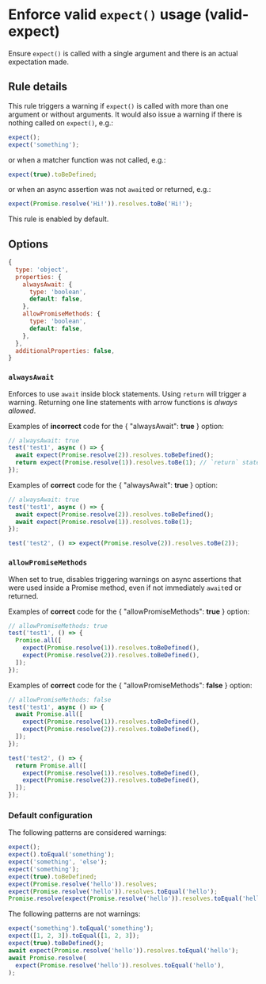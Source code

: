 # Enforce valid `expect()` usage (valid-expect)

Ensure `expect()` is called with a single argument and there is an actual
expectation made.

## Rule details

This rule triggers a warning if `expect()` is called with more than one argument
or without arguments. It would also issue a warning if there is nothing called
on `expect()`, e.g.:

```js
expect();
expect('something');
```

or when a matcher function was not called, e.g.:

```js
expect(true).toBeDefined;
```

or when an async assertion was not `await`ed or returned, e.g.:

```js
expect(Promise.resolve('Hi!')).resolves.toBe('Hi!');
```

This rule is enabled by default.

## Options

```js
{
  type: 'object',
  properties: {
    alwaysAwait: {
      type: 'boolean',
      default: false,
    },
    allowPromiseMethods: {
      type: 'boolean',
      default: false,
    },
  },
  additionalProperties: false,
}
```

### `alwaysAwait`

Enforces to use `await` inside block statements. Using `return` will trigger a
warning. Returning one line statements with arrow functions is _always allowed_.

Examples of **incorrect** code for the { "alwaysAwait": **true** } option:

```js
// alwaysAwait: true
test('test1', async () => {
  await expect(Promise.resolve(2)).resolves.toBeDefined();
  return expect(Promise.resolve(1)).resolves.toBe(1); // `return` statement will trigger a warning
});
```

Examples of **correct** code for the { "alwaysAwait": **true** } option:

```js
// alwaysAwait: true
test('test1', async () => {
  await expect(Promise.resolve(2)).resolves.toBeDefined();
  await expect(Promise.resolve(1)).resolves.toBe(1);
});

test('test2', () => expect(Promise.resolve(2)).resolves.toBe(2));
```

### `allowPromiseMethods`

When set to true, disables triggering warnings on async assertions that were
used inside a Promise method, even if not immediately `await`ed or returned.

Examples of **correct** code for the { "allowPromiseMethods": **true** } option:

```js
// allowPromiseMethods: true
test('test1', () => {
  Promise.all([
    expect(Promise.resolve(1)).resolves.toBeDefined(),
    expect(Promise.resolve(2)).resolves.toBeDefined(),
  ]);
});
```

Examples of **correct** code for the { "allowPromiseMethods": **false** }
option:

```js
// allowPromiseMethods: false
test('test1', async () => {
  await Promise.all([
    expect(Promise.resolve(1)).resolves.toBeDefined(),
    expect(Promise.resolve(2)).resolves.toBeDefined(),
  ]);
});

test('test2', () => {
  return Promise.all([
    expect(Promise.resolve(1)).resolves.toBeDefined(),
    expect(Promise.resolve(2)).resolves.toBeDefined(),
  ]);
});
```

### Default configuration

The following patterns are considered warnings:

```js
expect();
expect().toEqual('something');
expect('something', 'else');
expect('something');
expect(true).toBeDefined;
expect(Promise.resolve('hello')).resolves;
expect(Promise.resolve('hello')).resolves.toEqual('hello');
Promise.resolve(expect(Promise.resolve('hello')).resolves.toEqual('hello'));
```

The following patterns are not warnings:

```js
expect('something').toEqual('something');
expect([1, 2, 3]).toEqual([1, 2, 3]);
expect(true).toBeDefined();
await expect(Promise.resolve('hello')).resolves.toEqual('hello');
await Promise.resolve(
  expect(Promise.resolve('hello')).resolves.toEqual('hello'),
);
```
